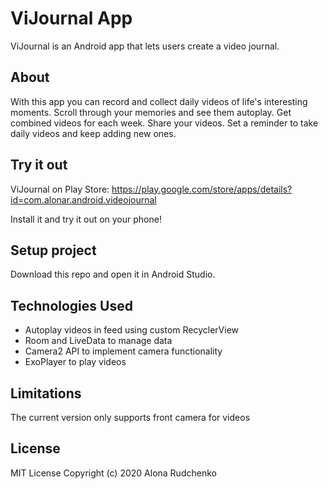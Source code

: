 # ViJournal App
ViJournal is an Android app that lets users create a video journal.

## About
With this app you can record and collect daily videos of life's interesting moments. Scroll through your memories and see them autoplay. Get combined videos for each week. Share your videos. Set a reminder to take daily videos and keep adding new ones.

## Try it out
ViJournal on Play Store: https://play.google.com/store/apps/details?id=com.alonar.android.videojournal

Install it and try it out on your phone!

## Setup project
Download this repo and open it in Android Studio.

## Technologies Used
- Autoplay videos in feed using custom RecyclerView
- Room and LiveData to manage data
- Camera2 API to implement camera functionality
- ExoPlayer to play videos

## Limitations 
The current version only supports front camera for videos

## License
MIT License
Copyright (c) 2020 Alona Rudchenko

